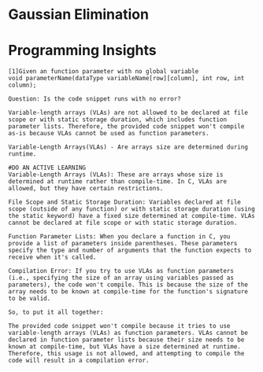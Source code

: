 # Gaussian Elimination


# Programming Insights 
    [1]Given an function parameter with no global variable 
    void parameterName(dataType variableName[row][column], int row, int column);
    
    Question: Is the code snippet runs with no error? 

    Variable-length arrays (VLAs) are not allowed to be declared at file scope or with static storage duration, which includes function parameter lists. Therefore, the provided code snippet won't compile as-is because VLAs cannot be used as function parameters.
    
    Variable-Length Arrays(VLAs) - Are arrays size are determined during runtime. 
    
    #DO AN ACTIVE LEARNING
    Variable-Length Arrays (VLAs): These are arrays whose size is determined at runtime rather than compile-time. In C, VLAs are allowed, but they have certain restrictions.

    File Scope and Static Storage Duration: Variables declared at file scope (outside of any function) or with static storage duration (using the static keyword) have a fixed size determined at compile-time. VLAs cannot be declared at file scope or with static storage duration.

    Function Parameter Lists: When you declare a function in C, you provide a list of parameters inside parentheses. These parameters specify the type and number of arguments that the function expects to receive when it's called.

    Compilation Error: If you try to use VLAs as function parameters (i.e., specifying the size of an array using variables passed as parameters), the code won't compile. This is because the size of the array needs to be known at compile-time for the function's signature to be valid.

    So, to put it all together:

    The provided code snippet won't compile because it tries to use variable-length arrays (VLAs) as function parameters. VLAs cannot be declared in function parameter lists because their size needs to be known at compile-time, but VLAs have a size determined at runtime. Therefore, this usage is not allowed, and attempting to compile the code will result in a compilation error.